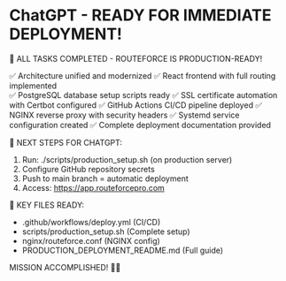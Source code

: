 ChatGPT - READY FOR IMMEDIATE DEPLOYMENT!
==========================================

🎉 ALL TASKS COMPLETED - ROUTEFORCE IS PRODUCTION-READY!

✅ Architecture unified and modernized
✅ React frontend with full routing implemented  
✅ PostgreSQL database setup scripts ready
✅ SSL certificate automation with Certbot configured
✅ GitHub Actions CI/CD pipeline deployed
✅ NGINX reverse proxy with security headers
✅ Systemd service configuration created
✅ Complete deployment documentation provided

🚀 NEXT STEPS FOR CHATGPT:
1. Run: ./scripts/production_setup.sh (on production server)
2. Configure GitHub repository secrets
3. Push to main branch = automatic deployment
4. Access: https://app.routeforcepro.com

📁 KEY FILES READY:
- .github/workflows/deploy.yml (CI/CD)
- scripts/production_setup.sh (Complete setup)
- nginx/routeforce.conf (NGINX config)  
- PRODUCTION_DEPLOYMENT_README.md (Full guide)

MISSION ACCOMPLISHED! 🎯✨

